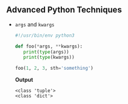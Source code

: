 ## Advanced Python Techniques

-   `args` and `kwargs`

     ```python
     #!/usr/bin/env python3
     
     def foo(*args, **kwargs):
        print(type(args))
        print(type(kwargs))
     
     foo(1, 2, 3, sth='something')    
     ```

     **Output**
    
     ```
     <class 'tuple'>
     <class 'dict'>
     ```

<br>
